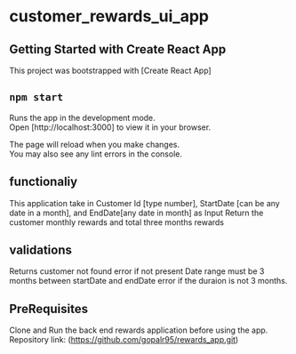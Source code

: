 # customer_rewards_ui_app

## Getting Started with Create React App

This project was bootstrapped with [Create React App]

## `npm start`

Runs the app in the development mode.\
Open [http://localhost:3000] to view it in your browser.

The page will reload when you make changes.\
You may also see any lint errors in the console.

## functionaliy
This application take in Customer Id [type number], StartDate [can be any date in a month], and EndDate[any date in month] as Input 
Return the customer monthly rewards and total three months rewards

## validations
Returns customer not found error if not present
Date range must be 3 months between startDate and endDate error if the duraion is not 3 months. 

## PreRequisites
Clone and Run the back end rewards application before using the app.
Repository link: (https://github.com/gopalr95/rewards_app.git)



